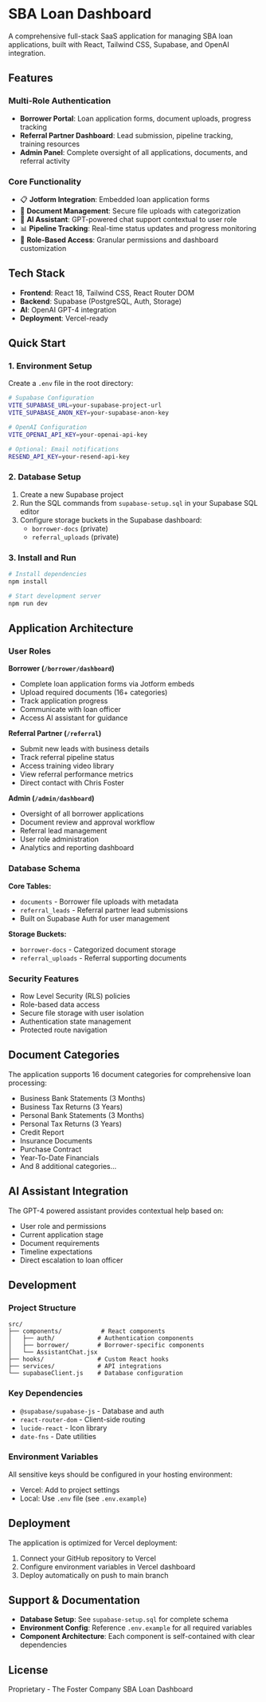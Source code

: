 # SBA Loan Dashboard

A comprehensive full-stack SaaS application for managing SBA loan applications, built with React, Tailwind CSS, Supabase, and OpenAI integration.

## Features

### Multi-Role Authentication
- **Borrower Portal**: Loan application forms, document uploads, progress tracking
- **Referral Partner Dashboard**: Lead submission, pipeline tracking, training resources  
- **Admin Panel**: Complete oversight of all applications, documents, and referral activity

### Core Functionality
- 📋 **Jotform Integration**: Embedded loan application forms
- 📂 **Document Management**: Secure file uploads with categorization
- 🤖 **AI Assistant**: GPT-powered chat support contextual to user role
- 📊 **Pipeline Tracking**: Real-time status updates and progress monitoring
- 👥 **Role-Based Access**: Granular permissions and dashboard customization

## Tech Stack

- **Frontend**: React 18, Tailwind CSS, React Router DOM
- **Backend**: Supabase (PostgreSQL, Auth, Storage)
- **AI**: OpenAI GPT-4 integration
- **Deployment**: Vercel-ready

## Quick Start

### 1. Environment Setup

Create a `.env` file in the root directory:

```bash
# Supabase Configuration
VITE_SUPABASE_URL=your-supabase-project-url
VITE_SUPABASE_ANON_KEY=your-supabase-anon-key

# OpenAI Configuration
VITE_OPENAI_API_KEY=your-openai-api-key

# Optional: Email notifications
RESEND_API_KEY=your-resend-api-key
```

### 2. Database Setup

1. Create a new Supabase project
2. Run the SQL commands from `supabase-setup.sql` in your Supabase SQL editor
3. Configure storage buckets in the Supabase dashboard:
   - `borrower-docs` (private)
   - `referral_uploads` (private)

### 3. Install and Run

```bash
# Install dependencies
npm install

# Start development server
npm run dev
```

## Application Architecture

### User Roles

**Borrower (`/borrower/dashboard`)**
- Complete loan application forms via Jotform embeds
- Upload required documents (16+ categories)
- Track application progress
- Communicate with loan officer
- Access AI assistant for guidance

**Referral Partner (`/referral`)**
- Submit new leads with business details
- Track referral pipeline status
- Access training video library
- View referral performance metrics
- Direct contact with Chris Foster

**Admin (`/admin/dashboard`)**
- Oversight of all borrower applications
- Document review and approval workflow
- Referral lead management
- User role administration
- Analytics and reporting dashboard

### Database Schema

**Core Tables:**
- `documents` - Borrower file uploads with metadata
- `referral_leads` - Referral partner lead submissions
- Built on Supabase Auth for user management

**Storage Buckets:**
- `borrower-docs` - Categorized document storage
- `referral_uploads` - Referral supporting documents

### Security Features

- Row Level Security (RLS) policies
- Role-based data access
- Secure file storage with user isolation
- Authentication state management
- Protected route navigation

## Document Categories

The application supports 16 document categories for comprehensive loan processing:

- Business Bank Statements (3 Months)
- Business Tax Returns (3 Years)  
- Personal Bank Statements (3 Months)
- Personal Tax Returns (3 Years)
- Credit Report
- Insurance Documents
- Purchase Contract
- Year-To-Date Financials
- And 8 additional categories...

## AI Assistant Integration

The GPT-4 powered assistant provides contextual help based on:
- User role and permissions
- Current application stage
- Document requirements
- Timeline expectations
- Direct escalation to loan officer

## Development

### Project Structure
```
src/
├── components/           # React components
│   ├── auth/            # Authentication components
│   ├── borrower/        # Borrower-specific components
│   └── AssistantChat.jsx
├── hooks/               # Custom React hooks
├── services/            # API integrations
└── supabaseClient.js    # Database configuration
```

### Key Dependencies
- `@supabase/supabase-js` - Database and auth
- `react-router-dom` - Client-side routing
- `lucide-react` - Icon library
- `date-fns` - Date utilities

### Environment Variables
All sensitive keys should be configured in your hosting environment:
- Vercel: Add to project settings
- Local: Use `.env` file (see `.env.example`)

## Deployment

The application is optimized for Vercel deployment:

1. Connect your GitHub repository to Vercel
2. Configure environment variables in Vercel dashboard
3. Deploy automatically on push to main branch

## Support & Documentation

- **Database Setup**: See `supabase-setup.sql` for complete schema
- **Environment Config**: Reference `.env.example` for all required variables
- **Component Architecture**: Each component is self-contained with clear dependencies

## License

Proprietary - The Foster Company SBA Loan Dashboard